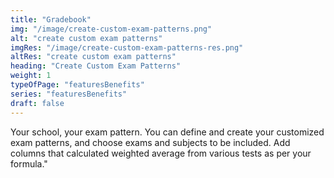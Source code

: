 ```yaml
---
title: "Gradebook"
img: "/image/create-custom-exam-patterns.png"
alt: "create custom exam patterns"
imgRes: "/image/create-custom-exam-patterns-res.png"
altRes: "create custom exam patterns"
heading: "Create Custom Exam Patterns"
weight: 1
typeOfPage: "featuresBenefits"
series: "featuresBenefits"
draft: false
---
```


Your school, your exam pattern. You can define and create your customized exam patterns, and choose exams and subjects to be included. Add columns that calculated weighted average from various tests as per your formula."

        